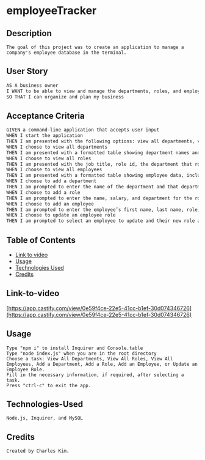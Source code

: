 # employeeTracker

## Description

```
The goal of this project was to create an application to manage a company's employee database in the terminal.
```

## User Story

```md
AS A business owner
I WANT to be able to view and manage the departments, roles, and employees in my company
SO THAT I can organize and plan my business
```

## Acceptance Criteria

```md
GIVEN a command-line application that accepts user input
WHEN I start the application
THEN I am presented with the following options: view all departments, view all roles, view all employees, add a department, add a role, add an employee, and update an employee role
WHEN I choose to view all departments
THEN I am presented with a formatted table showing department names and department ids
WHEN I choose to view all roles
THEN I am presented with the job title, role id, the department that role belongs to, and the salary for that role
WHEN I choose to view all employees
THEN I am presented with a formatted table showing employee data, including employee ids, first names, last names, job titles, departments, salaries, and managers that the employees report to
WHEN I choose to add a department
THEN I am prompted to enter the name of the department and that department is added to the database
WHEN I choose to add a role
THEN I am prompted to enter the name, salary, and department for the role and that role is added to the database
WHEN I choose to add an employee
THEN I am prompted to enter the employee’s first name, last name, role, and manager, and that employee is added to the database
WHEN I choose to update an employee role
THEN I am prompted to select an employee to update and their new role and this information is updated in the database 
```

## Table of Contents

- [Link to video](#link-to-video)
- [Usage](#usage)
- [Technologies Used](#technologies-used)
- [Credits](#credits)

## Link-to-video

[https://app.castify.com/view/0e59f4ce-22e5-41cc-b1ef-30d074346726](https://app.castify.com/view/0e59f4ce-22e5-41cc-b1ef-30d074346726)

## Usage

```
Type "npm i" to install Inquirer and Console.table
Type "node index.js" when you are in the root directory
Choose a task: View All Departments, View All Roles, View All Employees, Add a Department, Add a Role, Add an Employee, or Update an Employee Role.
Fill in the necessary information, if required, after selecting a task.
Press "ctrl-c" to exit the app.
```

## Technologies-Used

```
Node.js, Inquirer, and MySQL
```

## Credits

```
Created by Charles Kim.
